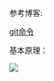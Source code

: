 

参考博客:

[git命令](https://www.ruanyifeng.com/blog/2015/12/git-cheat-sheet.html)

基本原理：

![](D:\学习\githubNote\opslean\markdown图片\git.png)